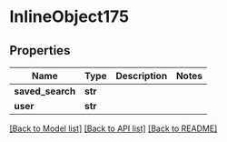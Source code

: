 # InlineObject175

## Properties
Name | Type | Description | Notes
------------ | ------------- | ------------- | -------------
**saved_search** | **str** |  | 
**user** | **str** |  | 

[[Back to Model list]](../README.md#documentation-for-models) [[Back to API list]](../README.md#documentation-for-api-endpoints) [[Back to README]](../README.md)


